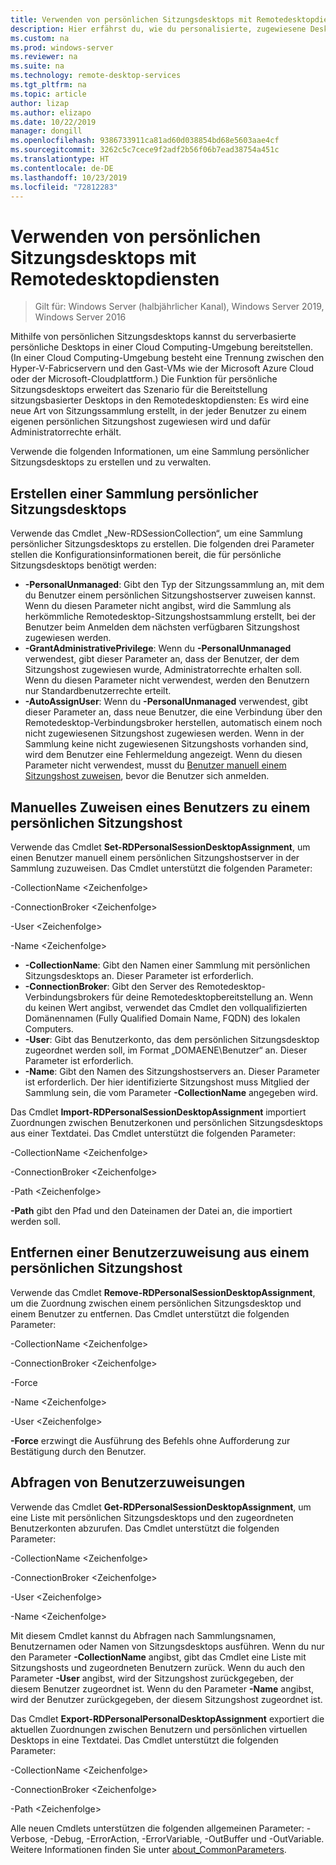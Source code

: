 ```yaml
---
title: Verwenden von persönlichen Sitzungsdesktops mit Remotedesktopdiensten
description: Hier erfährst du, wie du personalisierte, zugewiesene Desktops über die Remotedesktopdienste freigibst.
ms.custom: na
ms.prod: windows-server
ms.reviewer: na
ms.suite: na
ms.technology: remote-desktop-services
ms.tgt_pltfrm: na
ms.topic: article
author: lizap
ms.author: elizapo
ms.date: 10/22/2019
manager: dongill
ms.openlocfilehash: 9386733911ca81ad60d038854bd68e5603aae4cf
ms.sourcegitcommit: 3262c5c7cece9f2adf2b56f06b7ead38754a451c
ms.translationtype: HT
ms.contentlocale: de-DE
ms.lasthandoff: 10/23/2019
ms.locfileid: "72812283"
---
```

# <a name="use-personal-session-desktops-with-remote-desktop-services"></a>Verwenden von persönlichen Sitzungsdesktops mit Remotedesktopdiensten

>Gilt für: Windows Server (halbjährlicher Kanal), Windows Server 2019, Windows Server 2016

Mithilfe von persönlichen Sitzungsdesktops kannst du serverbasierte persönliche Desktops in einer Cloud Computing-Umgebung bereitstellen.  (In einer Cloud Computing-Umgebung besteht eine Trennung zwischen den Hyper-V-Fabricservern und den Gast-VMs wie der Microsoft Azure Cloud oder der Microsoft-Cloudplattform.) Die Funktion für persönliche Sitzungsdesktops erweitert das Szenario für die Bereitstellung sitzungsbasierter Desktops in den Remotedesktopdiensten: Es wird eine neue Art von Sitzungssammlung erstellt, in der jeder Benutzer zu einem eigenen persönlichen Sitzungshost zugewiesen wird und dafür Administratorrechte erhält. 

Verwende die folgenden Informationen, um eine Sammlung persönlicher Sitzungsdesktops zu erstellen und zu verwalten.

## <a name="create-a-personal-session-desktop-collection"></a>Erstellen einer Sammlung persönlicher Sitzungsdesktops

Verwende das Cmdlet „New-RDSessionCollection“, um eine Sammlung persönlicher Sitzungsdesktops zu erstellen. Die folgenden drei Parameter stellen die Konfigurationsinformationen bereit, die für persönliche Sitzungsdesktops benötigt werden:

- **-PersonalUnmanaged**: Gibt den Typ der Sitzungssammlung an, mit dem du Benutzer einem persönlichen Sitzungshostserver zuweisen kannst. Wenn du diesen Parameter nicht angibst, wird die Sammlung als herkömmliche Remotedesktop-Sitzungshostsammlung erstellt, bei der Benutzer beim Anmelden dem nächsten verfügbaren Sitzungshost zugewiesen werden.
- **-GrantAdministrativePrivilege**: Wenn du **-PersonalUnmanaged** verwendest, gibt dieser Parameter an, dass der Benutzer, der dem Sitzungshost zugewiesen wurde, Administratorrechte erhalten soll. Wenn du diesen Parameter nicht verwendest, werden den Benutzern nur Standardbenutzerrechte erteilt.
- **-AutoAssignUser**: Wenn du **-PersonalUnmanaged** verwendest, gibt dieser Parameter an, dass neue Benutzer, die eine Verbindung über den Remotedesktop-Verbindungsbroker herstellen, automatisch einem noch nicht zugewiesenen Sitzungshost zugewiesen werden. Wenn in der Sammlung keine nicht zugewiesenen Sitzungshosts vorhanden sind, wird dem Benutzer eine Fehlermeldung angezeigt. Wenn du diesen Parameter nicht verwendest, musst du [Benutzer manuell einem Sitzungshost zuweisen](#manually-assign-a-user-to-a-personal-session-host), bevor die Benutzer sich anmelden.

## <a name="manually-assign-a-user-to-a-personal-session-host"></a>Manuelles Zuweisen eines Benutzers zu einem persönlichen Sitzungshost
Verwende das Cmdlet **Set-RDPersonalSessionDesktopAssignment**, um einen Benutzer manuell einem persönlichen Sitzungshostserver in der Sammlung zuzuweisen. Das Cmdlet unterstützt die folgenden Parameter:

-CollectionName \<Zeichenfolge\>

-ConnectionBroker \<Zeichenfolge\> 

-User \<Zeichenfolge\>

-Name \<Zeichenfolge\>

- **-CollectionName**: Gibt den Namen einer Sammlung mit persönlichen Sitzungsdesktops an. Dieser Parameter ist erforderlich.
- **-ConnectionBroker**: Gibt den Server des Remotedesktop-Verbindungsbrokers für deine Remotedesktopbereitstellung an. Wenn du keinen Wert angibst, verwendet das Cmdlet den vollqualifizierten Domänennamen (Fully Qualified Domain Name, FQDN) des lokalen Computers.
- **-User**: Gibt das Benutzerkonto, das dem persönlichen Sitzungsdesktop zugeordnet werden soll, im Format „DOMAENE\Benutzer“ an. Dieser Parameter ist erforderlich.
- **-Name**: Gibt den Namen des Sitzungshostservers an. Dieser Parameter ist erforderlich. Der hier identifizierte Sitzungshost muss Mitglied der Sammlung sein, die vom Parameter **-CollectionName** angegeben wird.

Das Cmdlet **Import-RDPersonalSessionDesktopAssignment** importiert Zuordnungen zwischen Benutzerkonen und persönlichen Sitzungsdesktops aus einer Textdatei. Das Cmdlet unterstützt die folgenden Parameter:

-CollectionName \<Zeichenfolge\>

-ConnectionBroker \<Zeichenfolge\>

-Path \<Zeichenfolge>

**-Path** gibt den Pfad und den Dateinamen der Datei an, die importiert werden soll.
 
## <a name="removing-a-user-assignment-from-a-personal-session-host"></a>Entfernen einer Benutzerzuweisung aus einem persönlichen Sitzungshost
Verwende das Cmdlet **Remove-RDPersonalSessionDesktopAssignment**, um die Zuordnung zwischen einem persönlichen Sitzungsdesktop und einem Benutzer zu entfernen. Das Cmdlet unterstützt die folgenden Parameter:

-CollectionName \<Zeichenfolge\>

-ConnectionBroker \<Zeichenfolge\>

-Force

-Name \<Zeichenfolge\>

-User \<Zeichenfolge\>

**-Force** erzwingt die Ausführung des Befehls ohne Aufforderung zur Bestätigung durch den Benutzer.

## <a name="query-user-assignments"></a>Abfragen von Benutzerzuweisungen
Verwende das Cmdlet **Get-RDPersonalSessionDesktopAssignment**, um eine Liste mit persönlichen Sitzungsdesktops und den zugeordneten Benutzerkonten abzurufen. Das Cmdlet unterstützt die folgenden Parameter:

-CollectionName \<Zeichenfolge\>

-ConnectionBroker \<Zeichenfolge\>

-User \<Zeichenfolge\>

-Name \<Zeichenfolge\>

Mit diesem Cmdlet kannst du Abfragen nach Sammlungsnamen, Benutzernamen oder Namen von Sitzungsdesktops ausführen. Wenn du nur den Parameter **-CollectionName** angibst, gibt das Cmdlet eine Liste mit Sitzungshosts und zugeordneten Benutzern zurück. Wenn du auch den Parameter **-User** angibst, wird der Sitzungshost zurückgegeben, der diesem Benutzer zugeordnet ist. Wenn du den Parameter **-Name** angibst, wird der Benutzer zurückgegeben, der diesem Sitzungshost zugeordnet ist. 


Das Cmdlet **Export-RDPersonalPersonalDesktopAssignment** exportiert die aktuellen Zuordnungen zwischen Benutzern und persönlichen virtuellen Desktops in eine Textdatei. Das Cmdlet unterstützt die folgenden Parameter:

-CollectionName \<Zeichenfolge\>

-ConnectionBroker \<Zeichenfolge\>

-Path \<Zeichenfolge\>


Alle neuen Cmdlets unterstützen die folgenden allgemeinen Parameter: -Verbose, -Debug, -ErrorAction, -ErrorVariable, -OutBuffer und -OutVariable. Weitere Informationen finden Sie unter [about_CommonParameters](https://go.microsoft.com/fwlink/p/?LinkID=113216).
